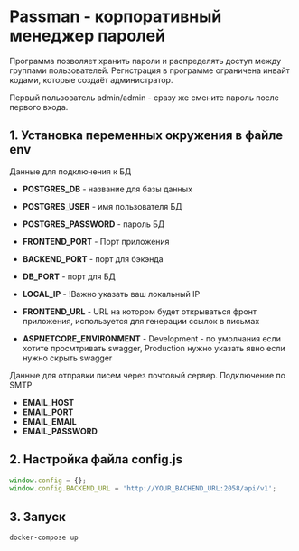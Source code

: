 # Passman - корпоративный менеджер паролей

Программа позволяет хранить пароли и распределять доступ между группами пользователей. Регистрация в программе ограничена инвайт кодами, которые создаёт администратор.

Первый пользователь admin/admin - сразу же смените пароль после первого входа.

## 1. Установка переменных окружения в файле env

Данные для подключения к БД

- **POSTGRES_DB** - название для базы данных
- **POSTGRES_USER** - имя пользователя БД
- **POSTGRES_PASSWORD** - пароль БД
- **FRONTEND_PORT** - Порт приложения
- **BACKEND_PORT** - порт для бэкэнда
- **DB_PORT** - порт для БД

- **LOCAL_IP** - !Важно указать ваш локальный IP
- **FRONTEND_URL** - URL на котором будет открываться фронт приложения, используется для генерации ссылок в письмах
- **ASPNETCORE_ENVIRONMENT** - Development - по умолчания если хотите просмтривать swagger, Production нужно указать явно если нужно скрыть swagger

Данные для отправки писем через почтовый сервер. Подключение по SMTP

- **EMAIL_HOST**
- **EMAIL_PORT**
- **EMAIL_EMAIL**
- **EMAIL_PASSWORD**

## 2. Настройка файла config.js

```js
window.config = {};
window.config.BACKEND_URL = 'http://YOUR_BACHEND_URL:2058/api/v1';
```

## 3. Запуск

```bash
docker-compose up
```
